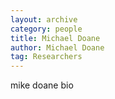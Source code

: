 ```yaml
---
layout: archive
category: people
title: Michael Doane
author: Michael Doane
tag: Researchers
---
```



mike doane bio

